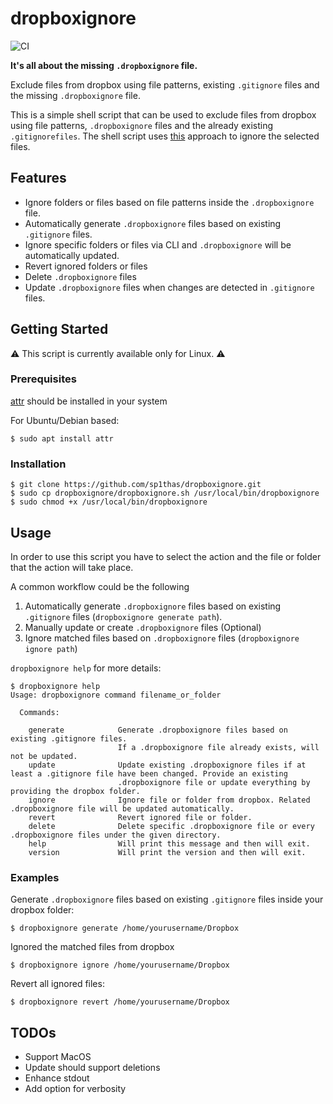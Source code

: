# dropboxignore
![CI](https://github.com/sp1thas/dropboxignore/workflows/CI/badge.svg)

**It's all about the missing `.dropboxignore` file.**

Exclude files from dropbox using file patterns, existing `.gitignore` files and the missing `.dropboxignore` file.

This is a simple shell script that can be used to exclude files from dropbox using file patterns, `.dropboxignore` files and the already existing `.gitignorefiles`. The shell script uses [this](https://help.dropbox.com/files-folders/restore-delete/ignored-files) approach to ignore the selected files.

## Features

 - Ignore folders or files based on file patterns inside the `.dropboxignore` file.
 - Automatically generate `.dropboxignore` files based on existing `.gitignore` files.
 - Ignore specific folders or files via CLI and `.dropboxignore` will be automatically updated.
 - Revert ignored folders or files
 - Delete `.dropboxignore` files
 - Update `.dropboxignore` files when changes are detected in `.gitignore` files.

## Getting Started

⚠️ This script is currently available only for Linux. ⚠️

### Prerequisites

[attr](https://man7.org/linux/man-pages/man1/attr.1.html) should be installed in your system

For Ubuntu/Debian based:
```shell
$ sudo apt install attr
```

### Installation

```
$ git clone https://github.com/sp1thas/dropboxignore.git
$ sudo cp dropboxignore/dropboxignore.sh /usr/local/bin/dropboxignore
$ sudo chmod +x /usr/local/bin/dropboxignore
```

## Usage

In order to use this script you have to select the action and the file or folder that the action will take place.

A common workflow could be the following

 1. Automatically generate `.dropboxignore` files based on existing `.gitignore` files (`dropboxignore generate path`).
 2. Manually update or create `.dropboxignore` files (Optional)
 3. Ignore matched files based on `.dropboxignore` files (`dropboxignore ignore path`)

`dropboxignore help` for more details:

```shell
$ dropboxignore help
Usage: dropboxignore command filename_or_folder

  Commands:

    generate            Generate .dropboxignore files based on existing .gitignore files.
                        If a .dropboxignore file already exists, will not be updated.
    update              Update existing .dropboxignore files if at least a .gitignore file have been changed. Provide an existing
                        .dropboxignore file or update everything by providing the dropbox folder.
    ignore              Ignore file or folder from dropbox. Related .dropboxignore file will be updated automatically.
    revert              Revert ignored file or folder.
    delete              Delete specific .dropboxignore file or every .dropboxignore files under the given directory.
    help                Will print this message and then will exit.
    version             Will print the version and then will exit.
```

### Examples

Generate `.dropboxignore` files based on existing `.gitignore` files inside your dropbox folder:

```shell
$ dropboxignore generate /home/yourusername/Dropbox
```

Ignored the matched files from dropbox

```shell
$ dropboxignore ignore /home/yourusername/Dropbox
```

Revert all ignored files:

```shell
$ dropboxignore revert /home/yourusername/Dropbox 
```


## TODOs

 - Support MacOS
 - Update should support deletions
 - Enhance stdout
 - Add option for verbosity

